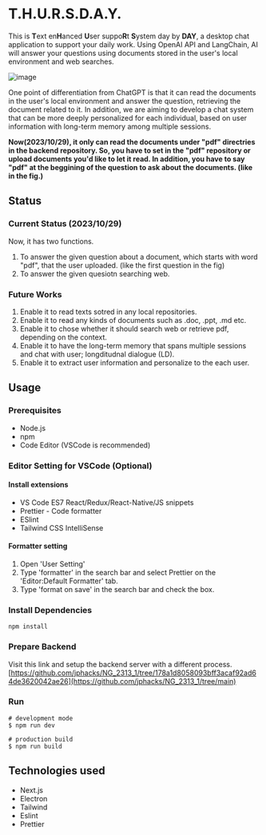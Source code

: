 # T.H.U.R.S.D.A.Y.
This is **T**ext en**H**anced **U**ser suppo**R**t **S**ystem day by **DAY**, a desktop chat application to support your daily work. 
Using OpenAI API and LangChain, AI will answer your questions using documents stored in the user's local environment and web searches.

![image](https://github.com/jphacks/NG_2313/assets/50434558/45e9c58c-ce1d-406b-bf87-2e32600f40bd)

One point of differentiation from ChatGPT is that it can read the documents in the user's local environment and answer the question, retrieving the document related to it. 
In addition, we are aiming to develop a chat system that can be more deeply personalized for each individual, based on user information with long-term memory among multiple sessions.

**Now(2023/10/29), it only can read the documents under "pdf" directries in the backend repository. So, you have to set in the "pdf" repository or upload documents you'd like to let it read.
In addition, you have to say "pdf" at the beggining of the question to ask about the documents. (like in the fig.)**

## Status
### Current Status (2023/10/29)
Now, it has two functions.

1. To answer the given question about a document, which starts with word "pdf", that the user uploaded. (like the first question in the fig)
2. To answer the given quesiotn searching web.

### Future Works
1. Enable it to read texts sotred in any local repositories.
2. Enable it to read any kinds of documents such as .doc, .ppt, .md etc.
3. Enable it to chose whether it should search web or retrieve pdf, depending on the context.
4. Enable it to have the long-term memory that spans multiple sessions and chat with user; longditudnal dialogue (LD).
5. Enable it to extract user information and personalize to the each user.

## Usage

### Prerequisites

- Node.js
- npm
- Code Editor (VSCode is recommended)

### Editor Setting for VSCode (Optional)

#### Install extensions

- VS Code ES7 React/Redux/React-Native/JS snippets
- Prettier - Code formatter
- ESlint
- Tailwind CSS IntelliSense

#### Formatter setting

1. Open 'User Setting'
1. Type 'formatter' in the search bar and select Prettier on the 'Editor:Default Formatter' tab.
1. Type 'format on save' in the search bar and check the box.

### Install Dependencies

```
npm install
```

### Prepare Backend
Visit this link and setup the backend server with a different process.
[https://github.com/jphacks/NG_2313_1/tree/178a1d8058093bff3acaf92ad64de3620042ae26](https://github.com/jphacks/NG_2313_1/tree/main)

### Run

```
# development mode
$ npm run dev

# production build
$ npm run build
```

## Technologies used

- Next.js
- Electron
- Tailwind
- Eslint
- Prettier
